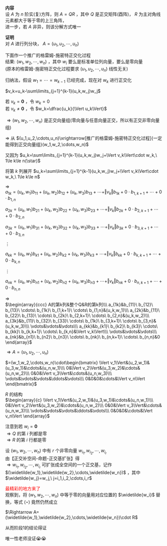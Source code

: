 **内容**  
设 $A$ 为 $n$ 阶实(复)方阵，则 $A=QR$ ，其中 $Q$ 是正交矩阵(酉阵)， $R$ 为主对角线元素都大于等于零的上三角阵，  
进一步，若 $A$ 非异，则该分解方式唯一  
  
**证明**  
对 $A$ 进行列分块， $A=(u_1,u_2,\cdots,u_n)$  
  
下面作一个推广的格雷姆-施密特正交化过程  
结果: $(w_1,w_2,\cdots,w_n)$ ，其中 $w_i$ 要么是标准单位列向量，要么是零向量  
(原本的格雷姆-施密特正交化过程要求 $(u_1,u_2,\cdots,u_n)$ 线性无关)  
  
归纳法，假设 $w_1=\cdots=w_{k-1}$ 已经完成，现在对 $w_k$ 进行正交化  
  
 $v_k=u_k-\sum\limits_{j=1}^{k-1}(u_k,w_j)w_j$  
  
若 $v_k=\mathbf0$ ，令 $w_k=0$  
若 $v_k\neq\mathbf0$ ，令 $w_k=\dfrac{u_k}{\Vert u_k\Vert}$  
  
 $\Rightarrow(w_1,w_2,\cdots,w_n)$ 是正交向量组(零向量与任意向量正交，所以有正交非零向量组)  
  
 $\Rightarrow$ 从 $(u_1,u_2,\cdots,u_n)\xrightarrow[推广的格雷姆-施密特正交化过程]{一定能得到正交向量组}(w_1,w_2,\cdots,w_n)$  
  
又因为 $u_k=\sum\limits_{j=1}^{k-1}(u_k,w_j)w_j+\Vert v_k\Vert\cdot w_k,\ 1\le k\le n(\star)$  
  
将第 $k$ 列展开 $u_k=\sum\limits_{j=1}^{k-1}(u_k,w_j)w_j+\Vert v_k\Vert\cdot w_k,\ 1\le k\le n$  
  
 $\Rightarrow$  
 $a_{1k}=(u_k,w_1)b_{11}+(u_k,w_2)b_{12}+(u_k,w_3)b_{13}+\cdots+\Vert v_k\Vert b_{1k}+0\cdot b_{1,k+1}+\cdots+0\cdot b_{1,n}$  
  
 $a_{2k}=(u_k,w_1)b_{21}+(u_k,w_2)b_{22}+(u_k,w_3)b_{23}+\cdots+\Vert v_k\Vert b_{2k}+0\cdot b_{2,k+1}+\cdots+0\cdot b_{2,n}$  
  
 $a_{3k}=(u_k,w_1)b_{31}+(u_k,w_2)b_{32}+(u_k,w_3)b_{33}+\cdots+\Vert v_k\Vert b_{3k}+0\cdot b_{3,k+1}+\cdots+0\cdot b_{3,n}$  
  
 $\vdots$  
  
 $a_{kk}=(u_k,w_1)b_{k1}+(u_k,w_2)b_{k2}+(u_k,w_3)b_{k3}+\cdots+\Vert v_k\Vert b_{kk}+0\cdot b_{k,k+1}+\cdots+0\cdot b_{k,n}$  
  
 $\vdots$  
  
 $a_{nk}=(u_k,w_1)b_{n1}+(u_k,w_2)b_{n2}+(u_k,w_3)b_{n3}+\cdots+\Vert v_k\Vert b_{nk}+0\cdot b_{n,k+1}+\cdots+0\cdot b_{n,n}$  
  
 $\Rightarrow$  
 $\begin{array}{ccc}  
A的第k列&整个Q&R的第k列\\\  
a_{1k}&b_{11}\ b_{12}\ b_{13}\ \cdots\ b_{1k}\ b_{1,k+1}\ \cdots\ b_{1,n}&(u_k,w_1)\\\  
a_{2k}&b_{11}\ b_{22}\ b_{13}\ \cdots\ b_{2k}\ b_{2,k+1}\ \cdots\ b_{2,n}&(u_k,w_2)\\\  
a_{3k}&b_{11}\ b_{32}\ b_{33}\ \cdots\ b_{1k}\ b_{3,k+1}\ \cdots\ b_{3,n}&(u_k,w_3)\\\  
\vdots&\vdots&\vdots\\\  
a_{kk}&b_{k1}\ b_{k2}\ b_{k3}\ \cdots\ b_{kk}\ b_{k,k+1}\ \cdots\ b_{k,n}&\Vert v_k\Vert\\\  
\vdots&\vdots&\vdots\\\  
a_{nk}&b_{n1}\ b_{n2}\ b_{n3}\ \cdots\ b_{nk}\ b_{n,k+1}\ \cdots\ b_{n,n}&0  
\end{array}$  
  
 $\Rightarrow A=(u_1,u_2,\cdots,u_n)$  
  
 $=(w_1,w_2,\cdots,w_n)\cdot\begin{bmatrix}  
\Vert v_1\Vert&(u_2,w_1)&(u_3,w_1)&\cdots&(u_n,w_1)\\\ 0&\Vert v_2\Vert&(u_3,w_2)&\cdots&(u_n,w_2)\\\ 0&0&\Vert v_3\Vert&\cdots&(u_n,w_3)\\\ \vdots&\vdots&\vdots&\ddots&\vdots\\\ 0&0&0&\cdots&\Vert v_n\Vert  
\end{bmatrix}$  
  
 $R$ 的结构  
 $\begin{array}{c}  
\Vert v_1\Vert&(u_2,w_1)&(u_3,w_1)&\cdots&(u_n,w_1)\\\  
0&\Vert v_2\Vert&(u_3,w_2)&\cdots&(u_n,w_2)\\\  
0&0&\Vert v_3\Vert&\cdots&(u_n,w_3)\\\  
\vdots&\vdots&\vdots&\ddots&\vdots\\\  
0&0&0&\cdots&\Vert v_n\Vert  
\end{array}$  
  
注意到若 $w_i=\mathbf0$  
 $\Rightarrow Q$ 的第 $i$ 列都是零  
 $\Rightarrow R$ 的第 $i$ 行都是零  
  
设 $(w_1,w_2,\cdots,w_n)$ 中有 $r$ 个非零向量 $w_{i_1},w_{i_2},\cdots,w_{i_r}$  
由【正交补空间-命题-正交基扩张】得  
 $\Rightarrow w_{i_1},w_{i_2},\cdots,w_{i_r}$ 可扩张成全空间的一个正交基，记作 $(\widetilde{w_1},\widetilde{w_2},\cdots,\widetilde{w_n})$ ，其中 $\widetilde{w_j}=w_j,\ j=i_1,i_2,\cdots,i_r$  
  
<font color=red>最精彩的地方来了</font>  
观察到，将 $(w_1,w_2,\cdots,w_n)$ 中等于零的向量用对应位置的 $\widetilde{w_i}$ 替换，等式 $(\star)$ 竟然仍然成立  
  
 $\Rightarrow A=(\widetilde{w_1},\widetilde{w_2},\cdots,\widetilde{w_n})\cdot R$  
  
从而阶段1的结论得证  
  
唯一性老师没证😭😭  

